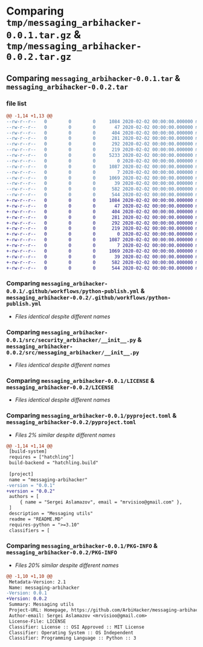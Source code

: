# Comparing `tmp/messaging_arbihacker-0.0.1.tar.gz` & `tmp/messaging_arbihacker-0.0.2.tar.gz`

## Comparing `messaging_arbihacker-0.0.1.tar` & `messaging_arbihacker-0.0.2.tar`

### file list

```diff
@@ -1,14 +1,13 @@
--rw-r--r--   0        0        0     1084 2020-02-02 00:00:00.000000 messaging_arbihacker-0.0.1/.github/workflows/python-publish.yml
--rw-r--r--   0        0        0       47 2020-02-02 00:00:00.000000 messaging_arbihacker-0.0.1/.idea/.gitignore
--rw-r--r--   0        0        0      404 2020-02-02 00:00:00.000000 messaging_arbihacker-0.0.1/.idea/messaging_arbihacker.iml
--rw-r--r--   0        0        0      281 2020-02-02 00:00:00.000000 messaging_arbihacker-0.0.1/.idea/misc.xml
--rw-r--r--   0        0        0      292 2020-02-02 00:00:00.000000 messaging_arbihacker-0.0.1/.idea/modules.xml
--rw-r--r--   0        0        0      219 2020-02-02 00:00:00.000000 messaging_arbihacker-0.0.1/.idea/vcs.xml
--rw-r--r--   0        0        0     5233 2020-02-02 00:00:00.000000 messaging_arbihacker-0.0.1/.idea/workspace.xml
--rw-r--r--   0        0        0        0 2020-02-02 00:00:00.000000 messaging_arbihacker-0.0.1/src/__init__.py
--rw-r--r--   0        0        0     1087 2020-02-02 00:00:00.000000 messaging_arbihacker-0.0.1/src/security_arbihacker/__init__.py
--rw-r--r--   0        0        0        7 2020-02-02 00:00:00.000000 messaging_arbihacker-0.0.1/.gitignore
--rw-r--r--   0        0        0     1069 2020-02-02 00:00:00.000000 messaging_arbihacker-0.0.1/LICENSE
--rw-r--r--   0        0        0       39 2020-02-02 00:00:00.000000 messaging_arbihacker-0.0.1/README.MD
--rw-r--r--   0        0        0      582 2020-02-02 00:00:00.000000 messaging_arbihacker-0.0.1/pyproject.toml
--rw-r--r--   0        0        0      544 2020-02-02 00:00:00.000000 messaging_arbihacker-0.0.1/PKG-INFO
+-rw-r--r--   0        0        0     1084 2020-02-02 00:00:00.000000 messaging_arbihacker-0.0.2/.github/workflows/python-publish.yml
+-rw-r--r--   0        0        0       47 2020-02-02 00:00:00.000000 messaging_arbihacker-0.0.2/.idea/.gitignore
+-rw-r--r--   0        0        0      404 2020-02-02 00:00:00.000000 messaging_arbihacker-0.0.2/.idea/messaging_arbihacker.iml
+-rw-r--r--   0        0        0      281 2020-02-02 00:00:00.000000 messaging_arbihacker-0.0.2/.idea/misc.xml
+-rw-r--r--   0        0        0      292 2020-02-02 00:00:00.000000 messaging_arbihacker-0.0.2/.idea/modules.xml
+-rw-r--r--   0        0        0      219 2020-02-02 00:00:00.000000 messaging_arbihacker-0.0.2/.idea/vcs.xml
+-rw-r--r--   0        0        0        0 2020-02-02 00:00:00.000000 messaging_arbihacker-0.0.2/src/__init__.py
+-rw-r--r--   0        0        0     1087 2020-02-02 00:00:00.000000 messaging_arbihacker-0.0.2/src/messaging_arbihacker/__init__.py
+-rw-r--r--   0        0        0        7 2020-02-02 00:00:00.000000 messaging_arbihacker-0.0.2/.gitignore
+-rw-r--r--   0        0        0     1069 2020-02-02 00:00:00.000000 messaging_arbihacker-0.0.2/LICENSE
+-rw-r--r--   0        0        0       39 2020-02-02 00:00:00.000000 messaging_arbihacker-0.0.2/README.MD
+-rw-r--r--   0        0        0      582 2020-02-02 00:00:00.000000 messaging_arbihacker-0.0.2/pyproject.toml
+-rw-r--r--   0        0        0      544 2020-02-02 00:00:00.000000 messaging_arbihacker-0.0.2/PKG-INFO
```

### Comparing `messaging_arbihacker-0.0.1/.github/workflows/python-publish.yml` & `messaging_arbihacker-0.0.2/.github/workflows/python-publish.yml`

 * *Files identical despite different names*

### Comparing `messaging_arbihacker-0.0.1/src/security_arbihacker/__init__.py` & `messaging_arbihacker-0.0.2/src/messaging_arbihacker/__init__.py`

 * *Files identical despite different names*

### Comparing `messaging_arbihacker-0.0.1/LICENSE` & `messaging_arbihacker-0.0.2/LICENSE`

 * *Files identical despite different names*

### Comparing `messaging_arbihacker-0.0.1/pyproject.toml` & `messaging_arbihacker-0.0.2/pyproject.toml`

 * *Files 2% similar despite different names*

```diff
@@ -1,14 +1,14 @@
 [build-system]
 requires = ["hatchling"]
 build-backend = "hatchling.build"
 
 [project]
 name = "messaging-arbihacker"
-version = "0.0.1"
+version = "0.0.2"
 authors = [
     { name = "Sergei Aslamazov", email = "mrvisioo@gmail.com" },
 ]
 description = "Messaging utils"
 readme = "README.MD"
 requires-python = ">=3.10"
 classifiers = [
```

### Comparing `messaging_arbihacker-0.0.1/PKG-INFO` & `messaging_arbihacker-0.0.2/PKG-INFO`

 * *Files 20% similar despite different names*

```diff
@@ -1,10 +1,10 @@
 Metadata-Version: 2.1
 Name: messaging-arbihacker
-Version: 0.0.1
+Version: 0.0.2
 Summary: Messaging utils
 Project-URL: Homepage, https://github.com/ArbiHacker/messaging-arbihacker
 Author-email: Sergei Aslamazov <mrvisioo@gmail.com>
 License-File: LICENSE
 Classifier: License :: OSI Approved :: MIT License
 Classifier: Operating System :: OS Independent
 Classifier: Programming Language :: Python :: 3
```


